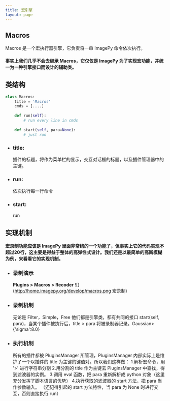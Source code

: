 ```yaml
---
title: 宏引擎
layout: page
---
```


## Macros
Macros 是一个宏执行器引擎，它负责将一串 ImagePy 命令依次执行。
#### 事实上我们几乎不会去继承 Macros，它仅仅是 ImagePy 为了实现宏功能，并统一为一种引擎接口而设计的辅助类。

## 类结构
```python
class Macros:
    title = 'Macros'
    cmds = [....]
        
    def run(self):
        # run every line in cmds
        
    def start(self, para=None):
        # just run
```

* ### title:
  插件的标题，将作为菜单栏的显示，交互对话框的标题，以及插件管理器中的主键。
* ### run:
  依次执行每一行命令
* ### start:
  run

## 实现机制
**宏录制功能应该是 ImagePy 里面非常绚的一个功能了，但事实上它的代码实现不超过20行，这主要是得益于整体的高弹性式设计。我们还是以最简单的高斯模糊为例，来看看它的实现机制。**

* ### 录制演示
  **Plugins > Macros > Recoder**
![](http://home.imagepy.org/develop/macros.png 宏录制)

* ### 录制机制
  无论是 Filter，Simple，Free 他们都是引擎类，都有共同的接口 start(self, para)，当某个插件被执行后，title > para 将被录制器记录。Gaussian>{'sigma':8.0}

* ### 执行机制
  所有的插件都被 PluginsManager 所管理，PluginsManager 内部实际上是维护了一个以插件的 title 为主键的键值对。所以我们这样做：
  1.解析宏命令，用 '>' 进行字符串分割
  2.用分割的 title 作为主键去 PluginsManager 中查找，得到滤波器的实例。
  3.调用 eval 函数，把 para 重新解析成 python 对象（这里充分发挥了脚本语言的优势）
  4.执行获取的滤波器的 start 方法，把 para 当作参数输入。
  （还记得引起的 start 方法特性，当 para 为 None 时进行交互，否则直接执行 run）